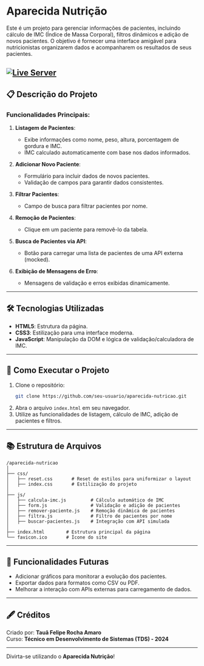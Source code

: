 # Aparecida Nutrição

Este é um projeto para gerenciar informações de pacientes, incluindo cálculo de IMC (Índice de Massa Corporal), filtros dinâmicos e adição de novos pacientes. O objetivo é fornecer uma interface amigável para nutricionistas organizarem dados e acompanharem os resultados de seus pacientes.

[![Live Server](https://img.shields.io/badge/Live_Server-Click_Here-brightgreen?style=for-the-badge)](https://felipetaua.github.io/Aparecida-Nutricionista/)
---

## 📋 **Descrição do Projeto**

### Funcionalidades Principais:
1. **Listagem de Pacientes**:
   - Exibe informações como nome, peso, altura, porcentagem de gordura e IMC.
   - IMC calculado automaticamente com base nos dados informados.

2. **Adicionar Novo Paciente**:
   - Formulário para incluir dados de novos pacientes.
   - Validação de campos para garantir dados consistentes.

3. **Filtrar Pacientes**:
   - Campo de busca para filtrar pacientes por nome.

4. **Remoção de Pacientes**:
   - Clique em um paciente para removê-lo da tabela.

5. **Busca de Pacientes via API**:
   - Botão para carregar uma lista de pacientes de uma API externa (mocked).

6. **Exibição de Mensagens de Erro**:
   - Mensagens de validação e erros exibidas dinamicamente.

---

## 🛠 **Tecnologias Utilizadas**
- **HTML5**: Estrutura da página.
- **CSS3**: Estilização para uma interface moderna.
- **JavaScript**: Manipulação da DOM e lógica de validação/calculadora de IMC.

---

## 🚀 **Como Executar o Projeto**
1. Clone o repositório:
   ```bash
   git clone https://github.com/seu-usuario/aparecida-nutricao.git
   ```
2. Abra o arquivo `index.html` em seu navegador.
3. Utilize as funcionalidades de listagem, cálculo de IMC, adição de pacientes e filtros.

---

## 📚 **Estrutura de Arquivos**

```
/aparecida-nutricao
│
├── css/
│   ├── reset.css       # Reset de estilos para uniformizar o layout
│   ├── index.css       # Estilização do projeto
│
├── js/
│   ├── calcula-imc.js         # Cálculo automático de IMC
│   ├── form.js                # Validação e adição de pacientes
│   ├── remover-paciente.js    # Remoção dinâmica de pacientes
│   ├── filtra.js              # Filtro de pacientes por nome
│   ├── buscar-pacientes.js    # Integração com API simulada
│
├── index.html        # Estrutura principal da página
└── favicon.ico       # Ícone do site
```

---

## 🌟 **Funcionalidades Futuras**
- Adicionar gráficos para monitorar a evolução dos pacientes.
- Exportar dados para formatos como CSV ou PDF.
- Melhorar a interação com APIs externas para carregamento de dados.

---

## 🖋 **Créditos**
Criado por: **Tauã Felipe Rocha Amaro**  
Curso: **Técnico em Desenvolvimento de Sistemas (TDS) - 2024**

--- 

Divirta-se utilizando o **Aparecida Nutrição**!
